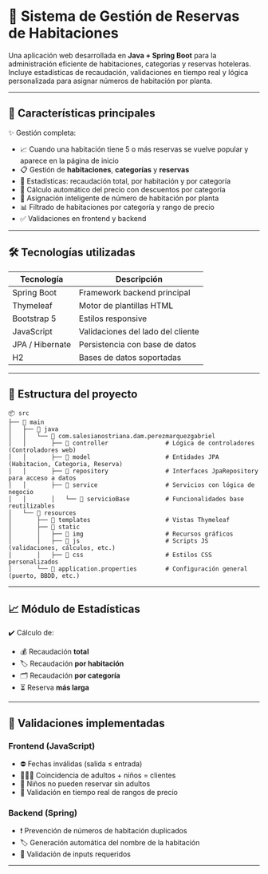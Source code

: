 # 🏨 Sistema de Gestión de Reservas de Habitaciones

Una aplicación web desarrollada en **Java + Spring Boot** para la administración 
eficiente de habitaciones, categorías y reservas hoteleras. Incluye estadísticas de 
recaudación, validaciones en tiempo real y lógica personalizada para asignar números 
de habitación por planta.

---

## 🌟 Características principales

✨ Gestión completa:
- 📈 Cuando una habitación tiene 5 o más reservas se vuelve popular y
  aparece en la página de inicio
- 📋 Gestión de **habitaciones**, **categorías** y **reservas**
- 🧾 Estadísticas: recaudación total, por habitación y por categoría
- 🛌 Cálculo automático del precio con descuentos por categoría
- 🧠 Asignación inteligente de número de habitación por planta
- 📊 Filtrado de habitaciones por categoría y rango de precio
- ✅ Validaciones en frontend y backend

---

## 🛠️ Tecnologías utilizadas

| Tecnología     | Descripción                        |
|----------------|------------------------------------|
| Spring Boot    | Framework backend principal        |
| Thymeleaf      | Motor de plantillas HTML           |
| Bootstrap 5    | Estilos responsive                 |
| JavaScript     | Validaciones del lado del cliente  |
| JPA / Hibernate| Persistencia con base de datos     |
| H2             | Bases de datos soportadas          |

---

## 📁 Estructura del proyecto
```plaintext
📦 src
├── 📂 main
│   ├── 📂 java
│   │   └── 📂 com.salesianostriana.dam.perezmarquezgabriel
│   │       ├── 📂 controller                # Lógica de controladores (Controladores web)
│   │       ├── 📂 model                     # Entidades JPA (Habitacion, Categoria, Reserva)
│   │       ├── 📂 repository                # Interfaces JpaRepository para acceso a datos
│   │       ├── 📂 service                   # Servicios con lógica de negocio
│   │       │   └── 📂 servicioBase          # Funcionalidades base reutilizables
│   └── 📂 resources
│       ├── 📂 templates                     # Vistas Thymeleaf
│       ├── 📂 static
│       │   ├── 📂 img                       # Recursos gráficos
│       │   ├── 📂 js                        # Scripts JS (validaciones, cálculos, etc.)
│       │   ├── 📂 css                       # Estilos CSS personalizados
│       └── 📄 application.properties        # Configuración general (puerto, BBDD, etc.)
```
---

## 📈 Módulo de Estadísticas

✔️ Cálculo de:
- 💰 Recaudación **total**
- 🏷️ Recaudación **por habitación**
- 🗂️ Recaudación **por categoría**
- ⏳ Reserva **más larga**

---

## 🧪 Validaciones implementadas

### Frontend (JavaScript)
- ⛔ Fechas inválidas (salida ≤ entrada)
- 👨‍👩‍👧 Coincidencia de adultos + niños = clientes
- 👶 Niños no pueden reservar sin adultos
- 💸 Validación en tiempo real de rangos de precio

### Backend (Spring)
- ❗ Prevención de números de habitación duplicados
- 🏷️ Generación automática del nombre de la habitación
- 📌 Validación de inputs requeridos

---
